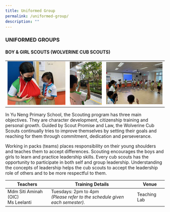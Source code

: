 ```yaml
---
title: Uniformed Group
permalink: /uniformed-group/
description: ""
---
```

### UNIFORMED GROUPS

#### BOY & GIRL SCOUTS (WOLVERINE CUB SCOUTS)

<table>
	<tr>
		<td width="39%"><img src="/images/First-Aid-Lesson-Sling-Bandage-300x225.jpg"/></td>
		<td width="23%"><img src="/images/Treasure-Hunt-Around-The-School-Pack-Game-3-rotated.jpg"/> </td>
		<td width="38%"><img src="/images/Reciting-Scouts-Promise-and-Law-300x225.jpg"/></td>
	</tr>
</table>

In Yu Neng Primary School, the Scouting program has three main objectives. They are character development, citizenship training and personal growth. Guided by Scout Promise and Law, the Wolverine Cub Scouts continually tries to improve themselves by setting their goals and reaching for them through commitment, dedication and perseverance.

Working in packs (teams) places responsibility on their young shoulders and teaches them to accept differences. Scouting encourages the boys and girls to learn and practice leadership skills. Every cub scouts has the opportunity to participate in both self and group leadership. Understanding the concepts of leadership helps the cub scouts to accept the leadership role of others and to be more respectful to them.

| Teachers | Training Details | Venue |
| --- | --- | --- |
| Mdm Siti Aminah (OIC) <br>Ms Leelanti | Tuesdays: 2pm to 4pm <br> *(Please refer to the schedule given each semester).* | Teaching Lab |